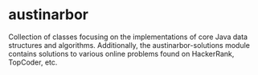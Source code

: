 # austinarbor
Collection of classes focusing on the implementations of core Java data structures and algorithms.
Additionally, the austinarbor-solutions module contains solutions to various online problems found on HackerRank, TopCoder, etc.
